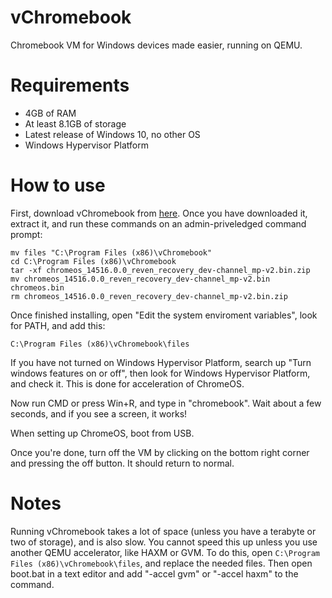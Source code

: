 # vChromebook
Chromebook VM for Windows devices made easier, running on QEMU.

# Requirements
- 4GB of RAM
- At least 8.1GB of storage
- Latest release of Windows 10, no other OS
- Windows Hypervisor Platform

# How to use
First, download vChromebook from [here](https://drive.google.com/u/0/uc?id=1I_3073gPdl2zFFill6e8JKJM83hp5lm0&export=download). Once you have downloaded it, extract it, and run these commands on an admin-priveledged command prompt:
```
mv files "C:\Program Files (x86)\vChromebook"
cd C:\Program Files (x86)\vChromebook
tar -xf chromeos_14516.0.0_reven_recovery_dev-channel_mp-v2.bin.zip
mv chromeos_14516.0.0_reven_recovery_dev-channel_mp-v2.bin chromeos.bin
rm chromeos_14516.0.0_reven_recovery_dev-channel_mp-v2.bin.zip
```
Once finished installing, open "Edit the system enviroment variables", look for PATH, and add this:
```
C:\Program Files (x86)\vChromebook\files
```
If you have not turned on Windows Hypervisor Platform, search up "Turn windows features on or off", then look for Windows Hypervisor Platform, and check it. This is done for acceleration of ChromeOS.

Now run CMD or press Win+R, and type in "chromebook". Wait about a few seconds, and if you see a screen, it works!

When setting up ChromeOS, boot from USB.

Once you're done, turn off the VM by clicking on the bottom right corner and pressing the off button. It should return to normal.

# Notes
Running vChromebook takes a lot of space (unless you have a terabyte or two of storage), and is also slow. You cannot speed this up unless you use another QEMU accelerator, like HAXM or GVM. To do this, open `C:\Program Files (x86)\vChromebook\files`, and replace the needed files. Then open boot.bat in a text editor and add "-accel gvm" or "-accel haxm" to the command.
